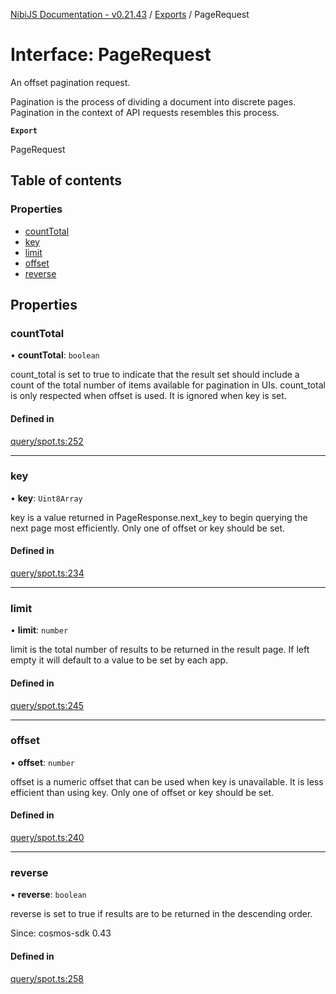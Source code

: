 [NibiJS Documentation - v0.21.43](../intro.md) / [Exports](../modules.md) / PageRequest

# Interface: PageRequest

An offset pagination request.

Pagination is the process of dividing a document into discrete pages.
Pagination in the context of API requests resembles this process.

**`Export`**

PageRequest

## Table of contents

### Properties

- [countTotal](PageRequest.md#counttotal)
- [key](PageRequest.md#key)
- [limit](PageRequest.md#limit)
- [offset](PageRequest.md#offset)
- [reverse](PageRequest.md#reverse)

## Properties

### countTotal

• **countTotal**: `boolean`

count_total is set to true to indicate that the result set should include
a count of the total number of items available for pagination in UIs.
count_total is only respected when offset is used. It is ignored when key
is set.

#### Defined in

[query/spot.ts:252](https://github.com/NibiruChain/ts-sdk/blob/23db897/packages/nibijs/src/query/spot.ts#L252)

---

### key

• **key**: `Uint8Array`

key is a value returned in PageResponse.next_key to begin
querying the next page most efficiently. Only one of offset or key
should be set.

#### Defined in

[query/spot.ts:234](https://github.com/NibiruChain/ts-sdk/blob/23db897/packages/nibijs/src/query/spot.ts#L234)

---

### limit

• **limit**: `number`

limit is the total number of results to be returned in the result page.
If left empty it will default to a value to be set by each app.

#### Defined in

[query/spot.ts:245](https://github.com/NibiruChain/ts-sdk/blob/23db897/packages/nibijs/src/query/spot.ts#L245)

---

### offset

• **offset**: `number`

offset is a numeric offset that can be used when key is unavailable.
It is less efficient than using key. Only one of offset or key should
be set.

#### Defined in

[query/spot.ts:240](https://github.com/NibiruChain/ts-sdk/blob/23db897/packages/nibijs/src/query/spot.ts#L240)

---

### reverse

• **reverse**: `boolean`

reverse is set to true if results are to be returned in the descending order.

Since: cosmos-sdk 0.43

#### Defined in

[query/spot.ts:258](https://github.com/NibiruChain/ts-sdk/blob/23db897/packages/nibijs/src/query/spot.ts#L258)
